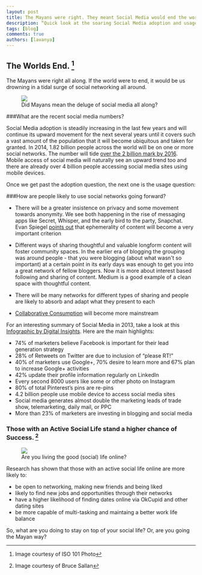 ```yaml
---
layout: post
title: The Mayans were right. They meant Social Media would end the world.
description: “Quick look at the soaring Social Media adoption and usage numbers”
tags: [blog]
comments: true
authors: [lavanya]
---
```


## The Worlds End. [^1]

The Mayans were right all along. If the world were to end, it would be us drowning in a tidal surge of social networking all around.


<figure>
<img src="http://d1hgw33z23fgm2.cloudfront.net/mayanwoman.jpg"/>
<figcaption>Did Mayans mean the deluge of social media all along? </figcaption>
</figure>

###What are the recent social media numbers?

Social Media adoption is steadily increasing in the last few years and will continue its upward movement for the next several years until it covers such a vast amount of the population that it will become ubiquitous and taken for granted. In 2014, 1.82 billion people across the world will be on one or more social networks. The number will tide [over the 2 billion mark by 2016](http://www.statista.com/statistics/278414/number-of-worldwide-social-network-users/). Mobile access of social media will naturally see an upward trend too and there are already over 4 billion people accessing social media sites using mobile devices.

Once we get past the adoption question, the next one is the usage question:

###How are people likely to use social networks going forward?

 * There will be a greater insistence on privacy and some movement towards anonymity. We see both happening in the rise of messaging apps like Secret, Whisper, and the early bird to the party, Snapchat. Evan Spiegel [points out](http://blog.snapchat.com/post/74745418745/2014-axs-partner-summit-keynote) that ephemerality of content will become a very important criterion  

 * Different ways of sharing thoughtful and valuable longform content will foster community spaces. In the earlier era of blogging the grouping was around people - that you were blogging (about what wasn't so important) at a certain point in its early days was enough to get you into a great network of fellow bloggers. Now it is more about interest based following and sharing of content. Medium is a good example of a clean space with thoughtful content.

 * There will be many networks for different types of sharing and people are likely to absorb and adapt what they present to each

 * [Collaborative Consumption](http://www.amazon.com/Whats-Mine-Yours-Collaborative-Consumption/dp/0061963542) will become more mainstream

For an interesting summary of Social Media in 2013, take a look at this [Infographic by Digital Insights](http://blog.digitalinsights.in/social-media-facts-and-statistics-2013/0560387.html). Here are the main highlights:

* 74% of marketers believe Facebook is important for their lead generation strategy
* 28% of Retweets on Twitter are due to inclusion of “please RT!”
* 40% of marketers use Google+, 70% desire to learn more and 67% plan to increase Google+ activities
* 42% update their profile information regularly on LinkedIn
* Every second 8000 users like some or other photo on Instagram
* 80% of total Pinterest’s pins are re-pins
* 4.2 billion people use mobile device to access social media sites
* Social media generates almost double the marketing leads of trade show, telemarketing, daily mail, or PPC
* More than 23% of marketers are investing in blogging and social media


### Those with an Active Social Life stand a higher chance of Success. [^2]

<figure>
<img src="http://d1hgw33z23fgm2.cloudfront.net/the-social-life.jpg"/>
<figcaption>Are you living the good (social) life online?</figcaption>
</figure>

Research has shown that those with an active social life online are more likely to:

* be open to networking, making new friends and being liked
* likely to find new jobs and opportunities through their networks
* have a higher likelihood of finding dates online via OkCupid and other dating sites
* be more capable of multi-tasking and maintaing a better work life balance

So, what are you doing to stay on top of your social life? Or, are you going the Mayan way?

[^1]: Image courtesy of ISO 101 Photo
[^2]: Image courtesy of Bruce Sallan
